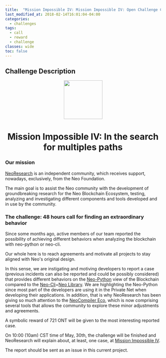 ```yaml
---
title:  "Mission Impossible IV: Mission Impossible IV: Open Challenge Call"
last_modified_at: 2018-02-14T16:01:04-04:00
categories:
  - challenges
tags:
  - call
  - reward
  - challenge
classes: wide
toc: false
---
```

## Challenge Description

<p align="center">
    <img
      src="/assets/images/logo/pionner-logo/NeoResearch-Logo.png"
      width="125px;">
</p>

<h1 align="center">Mission Impossible IV: In the search for multiples paths</h1>

### Our mission

[NeoResearch](http://neoresearch.io) is an independent community, which receives support, nowadays, exclusively, from the Neo Foundation.

The main goal is to assist the Neo community with the development of groundbreaking research for the Neo Blockchain Ecosystem, testing, analyzing and investigating different components and tools developed and in use by the community.

### The challenge:  48 hours call for finding an extraordinary behavior

Since some months ago, active members of our team reported the possibility of achieving different behaviors when analyzing the blockchain with neo-python or neo-cli.

Our whole here is to reach agreements and motivate all projects to stay aligned with Neo's original design.

In this sense, we are instigating and motiving developers to report a case (previous incidents can also be reported and could be possibly considered) that provides different behaviors on the [Neo-Python](https://github.com/CityOfZion/neo-python/) view of the Blockchain compared to the [Neo-Cli](https://github.com/neo-project/neo-cli)+[Neo Library](https://github.com/neo-project/neo).
We are highlighting the Neo-Python since most part of the developers are using it in the Private Net when developing their applications.
In addition, that is why NeoResearch has been giving so much attention to the [NeoCompiler Eco](https://github.com/NeoResearch/neocompiler-eco), which is now comprising several tools that allows the community to explore these minor adjustments and agreements.


A symbolic reward of 721 ONT will be given to the most interesting reported case.

On 10:00 (10am) CST time of May, 30th, the challenge will be finished and NeoResearch will explain about, at least, one case, at [Mission Impossible IV](https://medium.com/link-to-be-announced).

The report should be sent as an issue in this current project.
